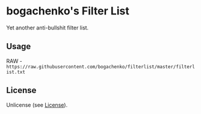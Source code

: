 # bogachenko's Filter List

Yet another anti-bullshit filter list.

## Usage

RAW - `https://raw.githubusercontent.com/bogachenko/filterlist/master/filterlist.txt`

## License
Unlicense (see [License](https://raw.githubusercontent.com/bogachenko/filterlist/master/LICENSE.md)).